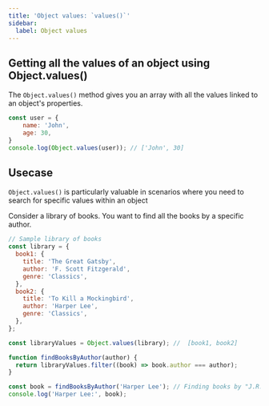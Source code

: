 ```yaml
---
title: 'Object values: `values()`'
sidebar:
  label: Object values
---
```


## Getting all the values of an object using Object.values()

The `Object.values()` method gives you an array with all the values linked to an object's properties.

```js
const user = {
    name: 'John',
    age: 30,
}
console.log(Object.values(user)); // ['John', 30]
```

## Usecase
`Object.values()` is particularly valuable in scenarios where you need to search for specific values within an object

Consider a library of books. You want to find all the books by a specific author.
```js
// Sample library of books
const library = {
  book1: {
    title: 'The Great Gatsby',
    author: 'F. Scott Fitzgerald',
    genre: 'Classics',
  },
  book2: {
    title: 'To Kill a Mockingbird',
    author: 'Harper Lee',
    genre: 'Classics',
  },
};

const libraryValues = Object.values(library); //  [book1, book2]

function findBooksByAuthor(author) {
  return libraryValues.filter((book) => book.author === author);
}

const book = findBooksByAuthor('Harper Lee'); // Finding books by "J.R.R. Tolkien"
console.log('Harper Lee:', book);
```